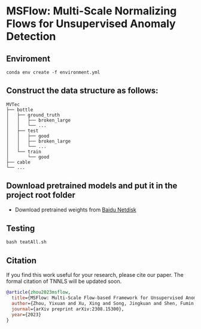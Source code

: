 # MSFlow: Multi-Scale Normalizing Flows for Unsupervised Anomaly Detection

## Enviroment

```shell
conda env create -f environment.yml
```

##  Construct the data structure as follows:

```shell
MVTec
├── bottle
│   ├── ground_truth
│   │   ├── broken_large
│   │   └── ...
│   ├── test
│   │   ├── good
│   │   ├── broken_large
│   │   └── ...
│   └── train
│       └── good
├── cable
└── ...
```

## Download pretrained models and put it in the project root folder
- Download pretrained weights from [Baidu Netdisk](https://pan.baidu.com/s/1sLT8P0umag9pbnk6bFgr3Q?pwd=5555)

## Testing

```shell
bash teatAll.sh
```


## Citation

If you find this work useful for your research, please cite our paper. The formal citation of TNNLS will be updated soon.

```bibtex
@article{zhou2023msflow,
  title={MSFlow: Multi-Scale Flow-based Framework for Unsupervised Anomaly Detection},
  author={Zhou, Yixuan and Xu, Xing and Song, Jingkuan and Shen, Fumin and Shen, Heng Tao},
  journal={arXiv preprint arXiv:2308.15300},
  year={2023}
}
```
